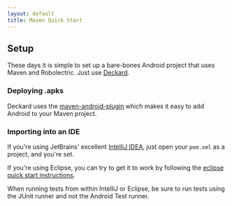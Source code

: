 ```yaml
---
layout: default
title: Maven Quick Start
---
```


## Setup
These days it is simple to set up a bare-bones Android project that uses Maven and Robolectric. Just use [Deckard](http://github.com/robolectric/deckard).

### Deploying .apks
Deckard uses the [maven-android-plugin](http://code.google.com/p/maven-android-plugin/) which makes it easy to add Android to your
Maven project.

### Importing into an IDE
If you're using JetBrains' excellent [IntelliJ IDEA](http://www.jetbrains.com/idea/), just open your
<code>pom.xml</code> as a project, and you're set.

If you're using Eclipse, you can try to get it to work by following the [eclipse quick start instructions](eclipse-quick-start.html).

When running tests from within IntelliJ or Eclipse, be sure to run tests using the JUnit runner and not the Android Test
runner.
